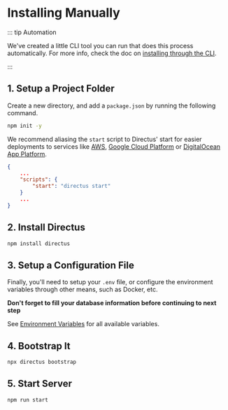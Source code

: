 # Installing Manually

::: tip Automation

We've created a little CLI tool you can run that does this process automatically. For more info, check the doc on
[installing through the CLI](/self-hosted/installation/cli).

:::

## 1. Setup a Project Folder

Create a new directory, and add a `package.json` by running the following command.

```bash
npm init -y
```

We recommend aliasing the `start` script to Directus' start for easier deployments to services like
[AWS](/self-hosted/installation/aws), [Google Cloud Platform](/self-hosted/installation/gcp) or
[DigitalOcean App Platform](/self-hosted/installation/digitalocean-app-platform).

```json
{
	...
	"scripts": {
		"start": "directus start"
	}
	...
}
```

## 2. Install Directus

```bash
npm install directus
```

## 3. Setup a Configuration File

Finally, you'll need to setup your `.env` file, or configure the environment variables through other means, such as
Docker, etc.

**Don't forget to fill your database information before continuing to next step**

See [Environment Variables](/self-hosted/config-options#general) for all available variables.

## 4. Bootstrap It

```bash
npx directus bootstrap
```

## 5. Start Server

```bash
npm run start
```
